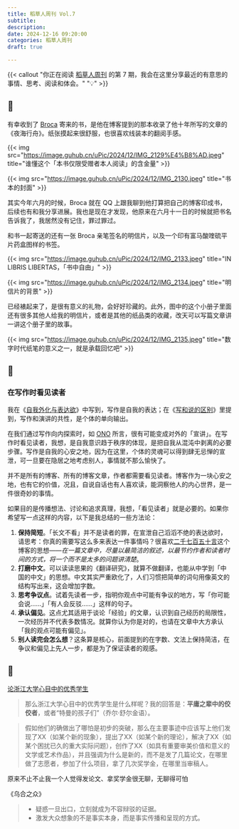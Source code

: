```yaml
---
title: 稻草人周刊 Vol.7
subtitle: 
description: 
date: 2024-12-16 09:20:00
categories: 稻草人周刊
draft: true

---
```


{{< callout "你正在阅读 [稻草人周刊](/categories/稻草人周刊/) 的第 7 期，我会在这里分享最近的有意思的事情、思考、阅读和体会。" "💡" >}}

<!--more-->

## 🏃

有幸收到了 [Broca](https://brocalife.com) 寄来的书，是他在博客提到的那本收录了他十年所写的文章的《夜海行舟》。纸张摸起来很舒服，也很喜欢线装本的翻阅手感。

{{< img src="https://image.guhub.cn/uPic/2024/12/IMG_2129%E4%B8%AD.jpeg" title="谁懂这个「本书仅限受赠者本人阅读」的含金量" >}}

{{< img src="https://image.guhub.cn/uPic/2024/12/IMG_2130.jpeg" title="书本的封面" >}}

其实今年六月的时候，Broca 就在 QQ 上跟我聊到他打算把自己的博客印成书，后续也有和我分享进展。我也是现在才发现，他原来在六月十一日的时候就把书名告诉我了，我居然没有记住，罪过罪过。

和书一起寄送的还有一张 Broca 亲笔签名的明信片，以及一个印有富马酸喹硫平片药盒图样的书签。

{{< img src="https://image.guhub.cn/uPic/2024/12/IMG_2133.jpeg" title="IN LIBRIS LIBERTAS，「书中自由」" >}}

{{< img src="https://image.guhub.cn/uPic/2024/12/IMG_2134.jpeg" title="明信片的背景" >}}

已经裱起来了，是很有意义的礼物，会好好珍藏的。此外，图中的这个小册子里面还有很多其他人给我的明信片，或者是其他的纸品类的收藏，改天可以写篇文章讲一讲这个册子里的故事。

{{< img src="https://image.guhub.cn/uPic/2024/12/IMG_2135.jpeg" title="数字时代纸笔的意义之一，就是承载回忆吧" >}}

## 🤔

### 在写作时看见读者

我在《[自我外化与表达欲](/posts/自我外化与表达欲/)》中写到，写作是自我的表达；在《[写和说的区别](/posts/写和说的区别/)》里提到，写作和演讲的共性，是个体的单向输出。

在我们通过写作向内探索时，如 [ONO](https://onojyun.com) 所言，很有可能变成对外的「宣讲」。在写作时看见读者，我想，是自我意识趋于秩序的体现，是把自我从混沌中剥离的必要步骤。写作是自我的心安之地，因为在这里，个体的灵魂可以得到肆无忌惮的宣泄，可一旦要在隐居之地考虑别人，事情就不那么愉快了。

并不是所有的博客、所有的博客文章，作者都需要看见读者。博客作为一块心安之地，也有它的价值，况且，自说自话也有人喜欢读，能洞察他人的内心世界，是一件很奇妙的事情。

如果目的是传播想法、讨论和追求真理，我想，「看见读者」就是必要的。如果你希望写一点这样的内容，以下是我总结的一些方法论：

1. **保持简短**。「长文不看」并不是读者的罪，在宣泄自己滔滔不绝的表达欲时，请思考：你真的需要写这么多来表达一件事情吗？很喜欢[二千七百五十言](https://pathos.page)这个博客的思想——*在一篇文章中，尽量以最简洁的叙述，以最节约作者和读者时间的方式，将一个而不是太多的问题讲清楚*。
2. **打磨中文**。可以读读思果的《翻译研究》，就算不做翻译，也能从中学到「中国的中文」的思想。中文其实严重欧化了，人们习惯把简单的词句用像英文的结构写出来，这会增加字数。
3. **思考争议点**。试着先读者一步，指明你观点中可能有争议的地方，写「你可能会说……」「有人会反驳……」这样的句子。
4. **承认偏见**。这点尤其适用于谈论「经验」的文章，认识到自己经历的局限性，一次经历并不代表多数情况。就算你认为你是对的，也请在文章中大方承认「我的观点可能有偏见」。
5. **别人读完会怎么想**？这条算是核心，前面提到的在字数、文法上保持简洁，在争议和偏见上先人一步，都是为了保证读者的观感。

## 📒

[论浙江大学心目中的优秀学生](https://stephenleng.com/cn/on-the-excellent-students-in-the-mind-of-zhejiang-university/?utm_source=rss&utm_medium=rss&utm_campaign=on-the-excellent-students-in-the-mind-of-zhejiang-university)

> 那么浙江大学心目中的优秀学生是什么样呢？我的回答是：**平庸之辈中的佼佼者**，或者“特曼的孩子们”（乔尔·舒尔金语）。

> 假如他们的确做出了哪怕是初步的突破，那么在主要事迹中应该写上他们发现了XX（如某个新的现象），提出了XX（如某个新的理论），解决了XX（如某个困扰已久的重大实际问题），创作了XX（如具有重要审美价值和意义的文学或艺术作品），并且强调为什么是新的，而不是发了几篇论文，在哪里做了志愿者，参加了什么项目，拿了几次奖学金，在哪里当审稿人。

原来不止不止我一个人觉得发论文、拿奖学金很无聊，无聊得可怕

《乌合之众》

> - 疑惑一旦出口，立刻就成为不容辩驳的证据。
> - 激发大众想象的不是事实本身，而是事实传播和呈现的方式。

[^1]: [代码重构 - 维基百科，自由的百科全书](